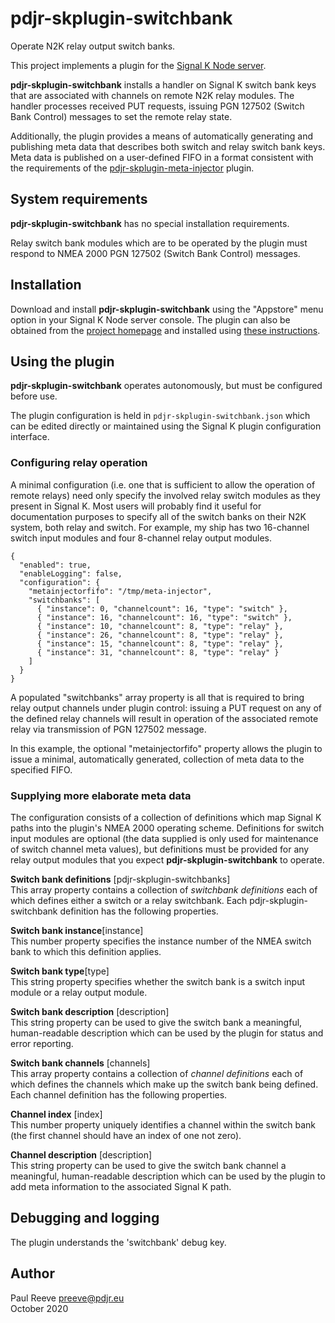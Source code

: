 # pdjr-skplugin-switchbank

Operate N2K relay output switch banks.

This project implements a plugin for the
[Signal K Node server](https://github.com/SignalK/signalk-server-node).

__pdjr-skplugin-switchbank__ installs a handler on Signal K switch bank
keys that are associated with channels on remote N2K relay modules.
The handler processes received PUT requests, issuing PGN 127502 (Switch
Bank Control) messages to set the remote relay state.

Additionally, the plugin provides a means of automatically generating
and publishing meta data that describes both switch and relay switch
bank keys.
Meta data is published on a user-defined FIFO in a format consistent
with the requirements of the
[pdjr-skplugin-meta-injector](https://github.com/preeve9534/pdjr-skplugin-meta-injector#readme)
plugin.

## System requirements

__pdjr-skplugin-switchbank__ has no special installation requirements.

Relay switch bank modules which are to be operated by the plugin must
respond to NMEA 2000 PGN 127502 (Switch Bank Control) messages.

## Installation

Download and install __pdjr-skplugin-switchbank__ using the "Appstore" menu
option in your Signal K Node server console.
The plugin can also be obtained from the 
[project homepage](https://github.com/preeve9534/pdjr-skplugin-switchbank)
and installed using
[these instructions](https://github.com/SignalK/signalk-server-node/blob/master/SERVERPLUGINS.md).

## Using the plugin

__pdjr-skplugin-switchbank__ operates autonomously, but must be configured
before use.

The plugin configuration is held in ```pdjr-skplugin-switchbank.json```
which can be edited directly or maintained using the Signal K plugin
configuration interface.

### Configuring relay operation

A minimal configuration (i.e. one that is sufficient to allow the operation
of remote relays) need only specify the involved relay switch modules as
they present in Signal K.
Most users will probably find it useful for documentation purposes to specify
all of the switch banks on their N2K system, both relay and switch.
For example, my ship has two 16-channel switch input modules and four 8-channel
relay output modules.
```
{
  "enabled": true,
  "enableLogging": false,
  "configuration": {
    "metainjectorfifo": "/tmp/meta-injector",
    "switchbanks": [
      { "instance": 0, "channelcount": 16, "type": "switch" },
      { "instance": 16, "channelcount": 16, "type": "switch" },
      { "instance": 10, "channelcount": 8, "type": "relay" },
      { "instance": 26, "channelcount": 8, "type": "relay" },
      { "instance": 15, "channelcount": 8, "type": "relay" },
      { "instance": 31, "channelcount": 8, "type": "relay" }
    ]
  }
}
```
A populated "switchbanks" array property is all that is required to bring
relay output channels under plugin control: issuing a PUT request on any
of the defined relay channels will result in operation of the associated
remote relay via transmission of PGN 127502 message.

In this example, the optional "metainjectorfifo" property allows the plugin
to issue a minimal, automatically generated, collection of meta data to the
specified FIFO.

### Supplying more elaborate meta data




The configuration consists of a collection of definitions which map
Signal K paths into the plugin's NMEA 2000 operating scheme.
Definitions for switch input modules are optional (the data supplied is
only used for maintenance of switch channel meta values), but
definitions must be provided for any relay output modules that you
expect __pdjr-skplugin-switchbank__ to operate. 

__Switch bank definitions__ [pdjr-skplugin-switchbanks]\
This array property contains a collection of *switchbank definitions*
each of which defines either a switch or a relay switchbank.
Each pdjr-skplugin-switchbank definition has the following properties.

__Switch bank instance__[instance]\
This number property specifies the instance number of the NMEA switch
bank to which this definition applies.

__Switch bank type__[type]\
This string property specifies whether the switch bank is a switch
input module or a relay output module.

__Switch bank description__ [description]\
This string property can be used to give the switch bank a meaningful,
human-readable description which can be used by the plugin for status
and error reporting.

__Switch bank channels__ [channels]\
This array property contains a collection of *channel definitions*
each of which defines the channels which make up the switch bank being
defined.
Each channel definition has the following properties.

__Channel index__ [index]\
This number property uniquely identifies a channel within the switch
bank (the first channel should have an index of one not zero).

__Channel description__ [description]\
This string property can be used to give the switch bank channel a
meaningful, human-readable description which can be used by the plugin
to add meta information to the associated Signal K path.

## Debugging and logging

The plugin understands the 'switchbank' debug key.

## Author

Paul Reeve <preeve@pdjr.eu>\
October 2020
